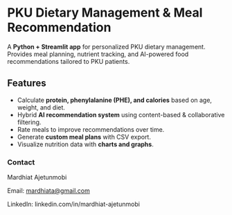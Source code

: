 # PKU Dietary Management & Meal Recommendation

A **Python + Streamlit app** for personalized PKU dietary management. Provides meal planning, nutrient tracking, and AI-powered food recommendations tailored to PKU patients.



## Features

- Calculate **protein, phenylalanine (PHE), and calories** based on age, weight, and diet.  
- Hybrid **AI recommendation system** using content-based & collaborative filtering.  
- Rate meals to improve recommendations over time.  
- Generate **custom meal plans** with CSV export.  
- Visualize nutrition data with **charts and graphs**.  


### Contact

Mardhiat Ajetunmobi

Email: mardhiata@gmail.com

LinkedIn: linkedin.com/in/mardhiat-ajetunmobi
